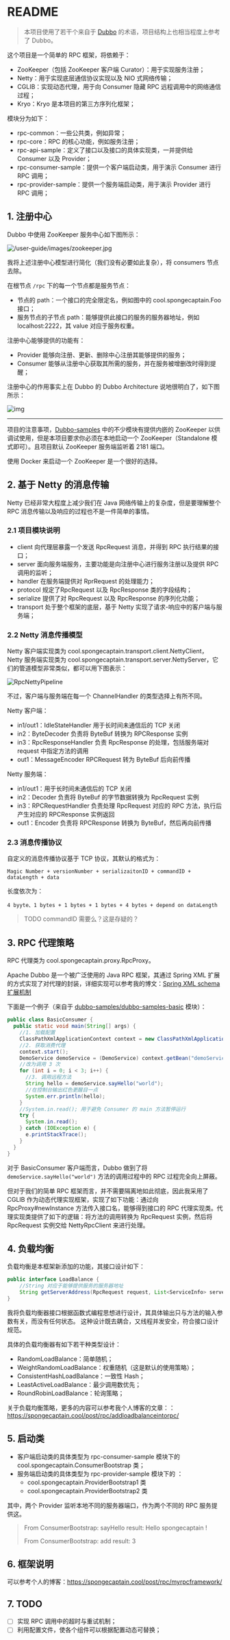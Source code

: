 # README

> 本项目使用了若干个来自于 [Dubbo](https://dubbo.apache.org/) 的术语，项目结构上也相当程度上参考了 Dubbo。

这个项目是一个简单的 RPC 框架，将依赖于：

- ZooKeeper（包括 ZooKeeper 客户端 Curator）：用于实现服务注册；
- Netty：用于实现底层通信协议实现以及 NIO 式网络传输；
- CGLIB：实现动态代理，用于向 Consumer 隐藏 RPC 远程调用中的网络通信过程；
- Kryo：Kryo 是本项目的第三方序列化框架；

模块分为如下：

- rpc-common：一些公共类，例如异常；
- rpc-core：RPC 的核心功能，例如服务注册；
- rpc-api-sample：定义了接口以及接口的具体实现类，一并提供给 Consumer 以及 Provider；
- rpc-consumer-sample：提供一个客户端启动类，用于演示 Consumer 进行 RPC 调用；
- rpc-provider-sample：提供一个服务端启动类，用于演示 Provider 进行 RPC 调用；

## 1. 注册中心

Dubbo 中使用 ZooKeeper 服务中心如下图所示：

![/user-guide/images/zookeeper.jpg](doc/images/zookeeper.jpg)

我将上述注册中心模型进行简化（我们没有必要如此复杂），将 consumers 节点去除。

在根节点 `/rpc` 下的每一个节点都是服务节点：

- 节点的 path：一个接口的完全限定名，例如图中的 cool.spongecaptain.Foo 接口；
- 服务节点的子节点 path：能够提供此接口的服务的服务器地址，例如 localhost:2222，其 value 对应于服务权重。

注册中心能够提供的功能有：

- Provider 能够向注册、更新、删除中心注册其能够提供的服务；
- Consumer 能够从注册中心获取其所需的服务，并在服务被增删改时得到提醒；

注册中心的作用事实上在 Dubbo 的 Dubbo Architecture 说地很明白了，如下图所示：

![img](doc/images/architecture.png)

---

项目的注意事项，[Dubbo-samples](https://github.com/Spongecaptain/dubbo-samples) 中的不少模块有提供内嵌的 ZooKeeper 以供调试使用，但是本项目要求你必须在本地启动一个 ZooKeeper（Standalone 模式即可）。且项目默认 ZooKeeper 服务端监听着 2181 端口。

使用 Docker 来启动一个 ZooKeeper 是一个很好的选择。

## 2. 基于 Netty 的消息传输

Netty 已经非常大程度上减少我们在 Java 网络传输上的复杂度，但是要理解整个 RPC 消息传输以及响应的过程也不是一件简单的事情。

### 2.1 项目模块说明

- client 向代理层暴露一个发送 RpcRequest 消息，并得到 RPC 执行结果的接口；
- server 面向服务端服务，主要功能是向注册中心进行服务注册以及提供 RPC 调用的监听；
- handler 在服务端提供对 RprRequest 的处理能力；
- protocol 规定了RpcRequest 以及 RpcResponse 类的字段结构；
- serialize 提供了对 RpcRequest 以及 RpcResponse 的序列化功能；
- transport 处于整个框架的底层，基于 Netty 实现了请求-响应中的客户端与服务端；

### 2.2 Netty 消息传播模型

Netty 客户端实现类为 cool.spongecaptain.transport.client.NettyClient，Netty 服务端实现类为 cool.spongecaptain.transport.server.NettyServer，它们的管道模型非常类似，都可以用下图表示：

![RpcNettyPipeline](doc/images/RpcNettyPipeline.png)

不过，客户端与服务端在每一个 ChannelHandler 的类型选择上有所不同。

Netty 客户端：

- in1/out1：IdleStateHandler 用于长时间未通信后的 TCP 关闭
- in2：ByteDecoder 负责将 ByteBuf 转换为 RPCResponse 实例
- in3：RpcResponseHandler 负责 RpcResponse 的处理，包括服务端对 request 中指定方法的调用
- out1：MessageEncoder RPCRequest 转为 ByteBuf 后向前传播

Netty 服务端：

- in1/out1：用于长时间未通信后的 TCP 关闭
- in2：Decoder 负责将 ByteBuf 的字节数据转换为 RpcRequest 实例
- in3：RPCRequestHandler 负责处理 RpcRequest 对应的 RPC 方法，执行后产生对应的 RPCResponse 实例返回
- out1：Encoder 负责将 RPCResponse 转换为 ByteBuf，然后再向前传播

### 2.3 消息传播协议

自定义的消息传播协议基于 TCP 协议，其默认的格式为：

```
Magic Number + versionNumber + serializaitonID + commandID + dataLength + data
```

长度依次为：

```
4 byyte、1 bytes + 1 bytes + 1 bytes + 4 bytes + depend on dataLength
```

> TODO commandID 需要么？这是存疑的？

## 3. RPC 代理策略

RPC 代理类为 cool.spongecaptain.proxy.RpcProxy。

Apache Dubbo 是一个被广泛使用的 Java RPC 框架，其通过 Spring XML 扩展的方式实现了对代理的封装，详细实现可以参考我的博文：[Spring XML schema 扩展机制](https://spongecaptain.cool/post/spring/spring_xml_schema/)

下面是一个例子（来自于 [dubbo-samples/dubbo-samples-basic](https://github.com/Spongecaptain/dubbo-samples) 模块）：

```java
public class BasicConsumer {
  public static void main(String[] args) {
    //1. 加载配置
    ClassPathXmlApplicationContext context = new ClassPathXmlApplicationContext("spring/dubbo-demo-consumer.xml");
    //2. 获取消费代理
    context.start();
    DemoService demoService = (DemoService) context.getBean("demoService");
    //改为调用 3 次
    for (int i = 0; i < 3; i++) {
      //3. 调用远程方法
      String hello = demoService.sayHello("world");
      //在控制台输出红色更醒目一点
      System.err.println(hello);
    }
    //System.in.read(); 用于避免 Consumer 的 main 方法暂停运行
    try {
      System.in.read();
    } catch (IOException e) {
      e.printStackTrace();
    }
  }
}
```

对于 BasicConsumer 客户端而言，Dubbo 做到了将 `demoService.sayHello("world")` 方法的调用过程中的 RPC 过程完全向上屏蔽。

但对于我们的简单 RPC 框架而言，并不需要隔离地如此彻底，因此我采用了 CGLIB 作为动态代理实现框架，实现了如下功能：通过向 RpcProxy#newInstance 方法传入接口名，能够得到接口的 RPC 代理实现类。代理实现类提供了如下的逻辑：将方法的调用转换为 RpcRequest 实例，然后将 RpcRequest 实例交给 NettyRpcClient 来进行处理。

## 4. 负载均衡

负载均衡是本框架新添加的功能，其接口设计如下：

```java
public interface LoadBalance {
    //String 对应于能够提供服务的服务器地址
    String getServerAddress(RpcRequest request, List<ServiceInfo> serverList);
}
```

我将负载均衡器接口根据函数式编程思想进行设计，其具体输出只与方法的输入参数有关，而没有任何状态。 这种设计既去耦合，又线程并发安全，符合接口设计规范。

具体的负载均衡器有如下若干种类型设计：

- RandomLoadBalance：简单随机；
- WeightRandomLoadBalance：权重随机（这是默认的使用策略）；
- ConsistentHashLoadBalance：一致性 Hash；
- LeastActiveLoadBalance：最少调用数优先；
- RoundRobinLoadBalance：轮询策略；

关于负载均衡策略，更多的内容可以参考我个人博客的文章：：https://spongecaptain.cool/post/rpc/addloadbalanceintorpc/

## 5. 启动类

- 客户端启动类的具体类型为 rpc-consumer-sample 模块下的 cool.spongecaptain.ConsumerBootstrap 类；
- 服务端启动类的具体类型为 rpc-provider-sample 模块下的 ：
  - cool.spongecaptain.ProviderBootstrap1 类
  - cool.spongecaptain.ProviderBootstrap2 类

其中，两个 Provider 监听本地不同的服务器端口，作为两个不同的 RPC 服务提供这。

> From ConsumerBootstrap: sayHello result: Hello spongecaptain !
>
> From ConsumerBootstrap: add result: 3

## 6. 框架说明

可以参考个人的博客：https://spongecaptain.cool/post/rpc/myrpcframework/

## 7. TODO

- [ ] 实现 RPC 调用中的超时与重试机制；
- [ ] 利用配置文件，使各个组件可以根据配置动态可替换；
